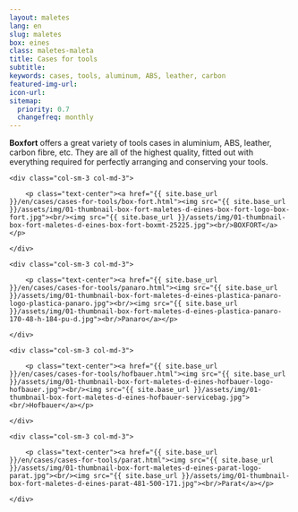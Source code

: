 ```yaml
---
layout: maletes
lang: en
slug: maletes
box: eines
class: maletes-maleta
title: Cases for tools
subtitle:
keywords: cases, tools, aluminum, ABS, leather, carbon
featured-img-url:
icon-url: 
sitemap:
  priority: 0.7
  changefreq: monthly
--- 
```


**Boxfort** offers a great variety of tools cases in aluminium, ABS, leather, carbon fibre, etc. They are all of the highest quality, fitted out with everything required for perfectly arranging and conserving your tools.

<div class="row">

	<div class="col-sm-3 col-md-3">

		<p class="text-center"><a href="{{ site.base_url }}/en/cases/cases-for-tools/box-fort.html"><img src="{{ site.base_url }}/assets/img/01-thumbnail-box-fort-maletes-d-eines-box-fort-logo-box-fort.jpg"><br/><img src="{{ site.base_url }}/assets/img/01-thumbnail-box-fort-maletes-d-eines-box-fort-boxmt-25225.jpg"><br/>BOXFORT</a></p>

	</div>

	<div class="col-sm-3 col-md-3">

		<p class="text-center"><a href="{{ site.base_url }}/en/cases/cases-for-tools/panaro.html"><img src="{{ site.base_url }}/assets/img/01-thumbnail-box-fort-maletes-d-eines-plastica-panaro-logo-plastica-panaro.jpg"><br/><img src="{{ site.base_url }}/assets/img/01-thumbnail-box-fort-maletes-d-eines-plastica-panaro-170-48-h-184-pu-d.jpg"><br/>Panaro</a></p>

	</div>

	<div class="col-sm-3 col-md-3">

		<p class="text-center"><a href="{{ site.base_url }}/en/cases/cases-for-tools/hofbauer.html"><img src="{{ site.base_url }}/assets/img/01-thumbnail-box-fort-maletes-d-eines-hofbauer-logo-hofbauer.jpg"><br/><img src="{{ site.base_url }}/assets/img/01-thumbnail-box-fort-maletes-d-eines-hofbauer-servicebag.jpg"><br/>Hofbauer</a></p>

	</div>

	<div class="col-sm-3 col-md-3">

		<p class="text-center"><a href="{{ site.base_url }}/en/cases/cases-for-tools/parat.html"><img src="{{ site.base_url }}/assets/img/01-thumbnail-box-fort-maletes-d-eines-parat-logo-parat.jpg"><br/><img src="{{ site.base_url }}/assets/img/01-thumbnail-box-fort-maletes-d-eines-parat-481-500-171.jpg"><br/>Parat</a></p>

	</div>

</div>